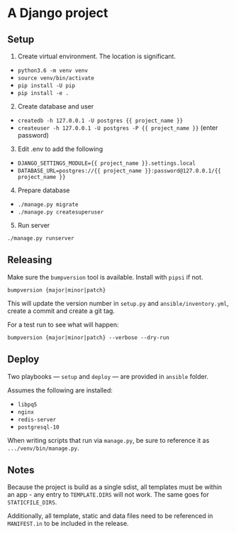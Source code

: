 # A Django project

## Setup

1. Create virtual environment. The location is significant.

- `python3.6 -m venv venv`
- `source venv/bin/activate`
- `pip install -U pip`
- `pip install -e .`

2. Create database and user

- `createdb -h 127.0.0.1 -U postgres {{ project_name }}`
- `createuser -h 127.0.0.1 -U postgres -P {{ project_name }}` (enter password)

3. Edit .env to add the following

- `DJANGO_SETTINGS_MODULE={{ project_name }}.settings.local`
- `DATABASE_URL=postgres://{{ project_name }}:password@127.0.0.1/{{ project_name }}`

4. Prepare database

- `./manage.py migrate`
- `./manage.py createsuperuser`

5. Run server

```
./manage.py runserver
```

## Releasing

Make sure the `bumpversion` tool is available. Install with `pipsi` if not.

```
bumpversion {major|minor|patch}
```

This will update the version number in `setup.py` and `ansible/inventory.yml`, create a commit and create a git
tag.

For a test run to see what will happen:

```
bumpversion {major|minor|patch} --verbose --dry-run
```

## Deploy

Two playbooks — `setup` and `deploy` — are provided in `ansible` folder.

Assumes the following are installed:

- `libpq5`
- `nginx`
- `redis-server`
- `postgresql-10`

When writing scripts that run via `manage.py`, be sure to reference it as `.../venv/bin/manage.py`.

## Notes

Because the project is build as a single sdist, all templates must be within
an app - any entry to `TEMPLATE.DIRS` will not work. The same goes for
`STATICFILE_DIRS`.

Additionally, all template, static and data files need to be referenced in `MANIFEST.in`
to be included in the release.
